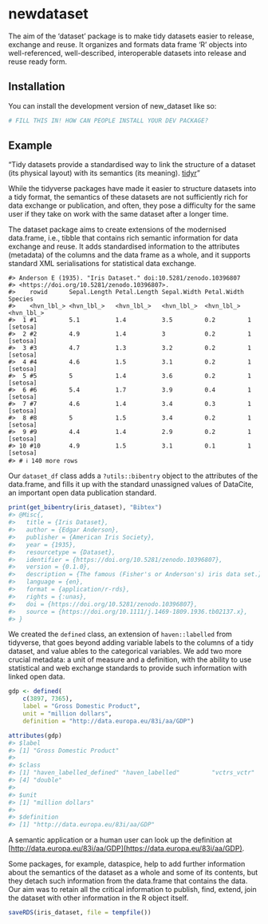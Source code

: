
<!-- README.md is generated from README.Rmd. Please edit that file -->

# newdataset

<!-- badges: start -->
<!-- badges: end -->

The aim of the ‘dataset’ package is to make tidy datasets easier to
release, exchange and reuse. It organizes and formats data frame ‘R’
objects into well-referenced, well-described, interoperable datasets
into release and reuse ready form.

## Installation

You can install the development version of new_dataset like so:

``` r
# FILL THIS IN! HOW CAN PEOPLE INSTALL YOUR DEV PACKAGE?
```

## Example

“Tidy datasets provide a standardised way to link the structure of a
dataset (its physical layout) with its semantics (its meaning).
[tidyr](https://cran.r-project.org/web/packages/tidyr/vignettes/tidy-data.html)”

While the tidyverse packages have made it easier to structure datasets
into a tidy format, the semantics of these datasets are not sufficiently
rich for data exchange or publication, and often, they pose a difficulty
for the same user if they take on work with the same dataset after a
longer time.

The dataset package aims to create extensions of the modernised
data.frame, i.e., tibble that contains rich semantic information for
data exchange and reuse. It adds standardised information to the
attributes (metadata) of the columns and the data frame as a whole, and
it supports standard XML serialisations for statistical data exchange.

    #> Anderson E (1935). "Iris Dataset." doi:10.5281/zenodo.10396807
    #> <https://doi.org/10.5281/zenodo.10396807>.
    #>    rowid      Sepal.Length Petal.Length Sepal.Width Petal.Width Species   
    #>    <hvn_lbl_> <hvn_lbl_>   <hvn_lbl_>   <hvn_lbl_>  <hvn_lbl_>  <hvn_lbl_>
    #>  1 #1         5.1          1.4          3.5         0.2         1 [setosa]
    #>  2 #2         4.9          1.4          3           0.2         1 [setosa]
    #>  3 #3         4.7          1.3          3.2         0.2         1 [setosa]
    #>  4 #4         4.6          1.5          3.1         0.2         1 [setosa]
    #>  5 #5         5            1.4          3.6         0.2         1 [setosa]
    #>  6 #6         5.4          1.7          3.9         0.4         1 [setosa]
    #>  7 #7         4.6          1.4          3.4         0.3         1 [setosa]
    #>  8 #8         5            1.5          3.4         0.2         1 [setosa]
    #>  9 #9         4.4          1.4          2.9         0.2         1 [setosa]
    #> 10 #10        4.9          1.5          3.1         0.1         1 [setosa]
    #> # ℹ 140 more rows

Our `dataset_df` class adds a `?utils::bibentry` object to the
attributes of the data.frame, and fills it up with the standard
unassigned values of DataCite, an important open data publication
standard.

``` r
print(get_bibentry(iris_dataset), "Bibtex")
#> @Misc{,
#>   title = {Iris Dataset},
#>   author = {Edgar Anderson},
#>   publisher = {American Iris Society},
#>   year = {1935},
#>   resourcetype = {Dataset},
#>   identifier = {https://doi.org/10.5281/zenodo.10396807},
#>   version = {0.1.0},
#>   description = {The famous (Fisher's or Anderson's) iris data set.},
#>   language = {en},
#>   format = {application/r-rds},
#>   rights = {:unas},
#>   doi = {https://doi.org/10.5281/zenodo.10396807},
#>   source = {https://doi.org/10.1111/j.1469-1809.1936.tb02137.x},
#> }
```

We created the `defined` class, an extension of `haven::labelled` from
tidyverse, that goes beyond adding variable labels to the columns of a
tidy dataset, and value ables to the categorical variables. We add two
more crucial metadata: a unit of measure and a definition, with the
ability to use statistical and web exchange standards to provide such
information with linked open data.

``` r
gdp <- defined(
    c(3897, 7365), 
    label = "Gross Domestic Product", 
    unit = "million dollars", 
    definition = "http://data.europa.eu/83i/aa/GDP")

attributes(gdp)
#> $label
#> [1] "Gross Domestic Product"
#> 
#> $class
#> [1] "haven_labelled_defined" "haven_labelled"         "vctrs_vctr"            
#> [4] "double"                
#> 
#> $unit
#> [1] "million dollars"
#> 
#> $definition
#> [1] "http://data.europa.eu/83i/aa/GDP"
```

A semantic application or a human user can look up the definition at
[http://data.europa.eu/83i/aa/GDP](https://data.europa.eu/83i/aa/GDP).

Some packages, for example, dataspice, help to add further information
about the semantics of the dataset as a whole and some of its contents,
but they detach such information from the data.frame that contains the
data. Our aim was to retain all the critical information to publish,
find, extend, join the dataset with other information in the R object
itself.

``` r
saveRDS(iris_dataset, file = tempfile())
```
